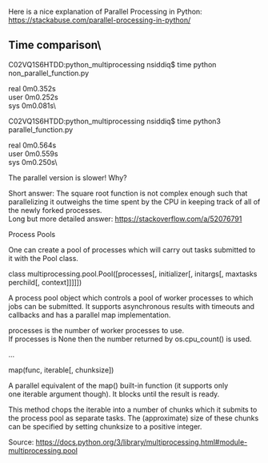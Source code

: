 Here is a nice explanation of Parallel Processing in Python: https://stackabuse.com/parallel-processing-in-python/

Time comparison\
---------------

C02VQ1S6HTDD:python_multiprocessing nsiddiq$ time python non_parallel_function.py

real	0m0.352s\
user	0m0.252s\
sys	0m0.081s\

C02VQ1S6HTDD:python_multiprocessing nsiddiq$ time python3 parallel_function.py

real	0m0.564s\
user	0m0.559s\
sys	0m0.250s\

The parallel version is slower! Why?

Short answer: The square root function is not complex enough such that parallelizing it outweighs the time spent by the CPU in keeping track of all of the newly forked processes.\
Long but more detailed answer: https://stackoverflow.com/a/52076791

Process Pools

One can create a pool of processes which will carry out tasks submitted to it with the Pool class.

class multiprocessing.pool.Pool([processes[, initializer[, initargs[, maxtasksperchild[, context]]]]])

A process pool object which controls a pool of worker processes to which jobs can be submitted. It supports asynchronous results with timeouts and callbacks and has a parallel map implementation.

processes is the number of worker processes to use. If processes is None then the number returned by os.cpu_count() is used.

…

map(func, iterable[, chunksize])

A parallel equivalent of the map() built-in function (it supports only one iterable argument though). It blocks until the result is ready.

This method chops the iterable into a number of chunks which it submits to the process pool as separate tasks. The (approximate) size of these chunks can be specified by setting chunksize to a positive integer.

Source: https://docs.python.org/3/library/multiprocessing.html#module-multiprocessing.pool


